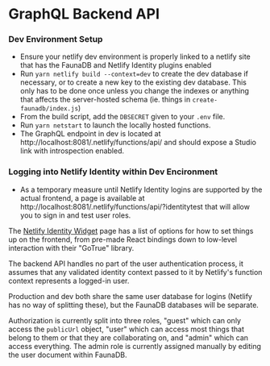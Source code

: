 # GraphQL Backend API

### Dev Environment Setup

- Ensure your netlify dev environment is properly linked to a netlify site that has the FaunaDB and Netlify Identity plugins enabled
- Run `yarn netlify build --context=dev` to create the dev database if necessary, or to create a new key to the existing dev database.  This only has to be done once unless you change the indexes or anything that affects the server-hosted schema (ie. things in `create-faunadb/index.js`)
- From the build script, add the `DBSECRET` given to your `.env` file.
- Run `yarn netstart` to launch the locally hosted functions.
- The GraphQL endpoint in dev is located at http://localhost:8081/.netlify/functions/api/ and should expose a Studio link with introspection enabled.

### Logging into Netlify Identity within Dev Encironment

- As a temporary measure until Netlify Identity logins are supported by the actual frontend, a page is available at http://localhost:8081/.netlify/functions/api/?identitytest that will allow you to sign in and test user roles.

The [Netlify Identity Widget](https://github.com/netlify/netlify-identity-widget) page has a list of options for how to set things up on the frontend, from pre-made React bindings down to low-level interaction with their "GoTrue" library.

The backend API handles no part of the user authentication process, it assumes that any validated identity context passed to it by Netlify's function context represents a logged-in user.

Production and dev both share the same user database for logins (Netlify has no way of splitting these), but the FaunaDB databases will be separate.

Authorization is currently split into three roles, "guest" which can only access the `publicUrl` object, "user" which can access most things that belong to them or that they are collaborating on, and "admin" which can access everything.  The admin role is currently assigned manually by editing the user document within FaunaDB.